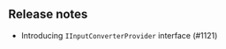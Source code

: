 ## Release notes
<!-- Please add your release notes in the following format:
- My change description (#PR/#issue)
-->
- Introducing `IInputConverterProvider` interface (#1121)